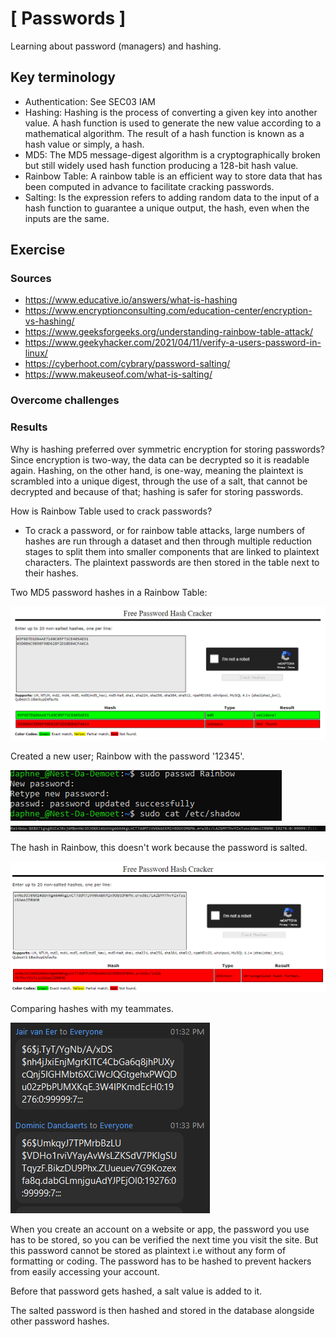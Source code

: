 # [ Passwords ]
Learning about password (managers) and hashing. 

## Key terminology
- Authentication: See SEC03 IAM
- Hashing: Hashing is the process of converting a given key into another value. A hash function is used to generate the new value according to a mathematical algorithm. The result of a hash function is known as a hash value or simply, a hash.
- MD5: The MD5 message-digest algorithm is a cryptographically broken but still widely used hash function producing a 128-bit hash value. 
- Rainbow Table: A rainbow table is an efficient way to store data that has been computed in advance to facilitate cracking passwords.
- Salting: Is the expression refers to adding random data to the input of a hash function to guarantee a unique output, the hash, even when the inputs are the same.

## Exercise
### Sources
- https://www.educative.io/answers/what-is-hashing
- https://www.encryptionconsulting.com/education-center/encryption-vs-hashing/
- https://www.geeksforgeeks.org/understanding-rainbow-table-attack/
- https://www.geekyhacker.com/2021/04/11/verify-a-users-password-in-linux/
- https://cyberhoot.com/cybrary/password-salting/
- https://www.makeuseof.com/what-is-salting/

### Overcome challenges


### Results

Why is hashing preferred over symmetric encryption for storing passwords?
Since encryption is two-way, the data can be decrypted so it is readable again. Hashing, on the other hand, is one-way, meaning the plaintext is scrambled into a unique digest, through the use of a salt, that cannot be decrypted and because of that; hashing is safer for storing passwords.


How is Rainbow Table used to crack passwords?
- To crack a password, or for rainbow table attacks, large numbers of hashes are run through a dataset and then through multiple reduction stages to split them into smaller components that are linked to plaintext characters. The plaintext passwords are then stored in the table next to their hashes.

Two MD5 password hashes in a Rainbow Table:

![](./../../../00_includes/SEC07_screenshot_rainbow_table.png)


Created a new user; Rainbow with the password '12345'.

![](./../../../00_includes/SEC07_screenshot_usermade.png)
![](./../../../00_includes/SEC07_screenshot_userhash.png)


The hash in Rainbow, this doesn't work because the password is salted.


![](./../../../00_includes/SEC07_screenshot_own_hash.png)


Comparing hashes with my teammates.

![](./../../../00_includes/SEC07_screenshot_teammates.png)


When you create an account on a website or app, the password you use has to be stored, so you can be verified the next time you visit the site. But this password cannot be stored as plaintext i.e without any form of formatting or coding. The password has to be hashed to prevent hackers from easily accessing your account.

Before that password gets hashed, a salt value is added to it.

The salted password is then hashed and stored in the database alongside other password hashes.
